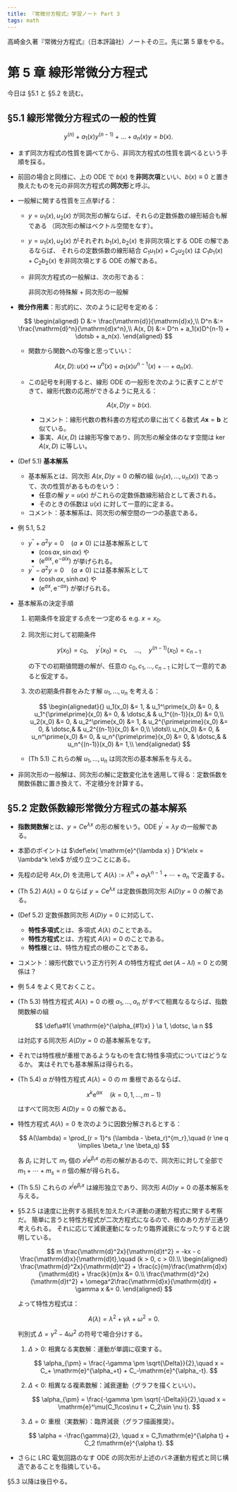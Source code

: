 ```yaml
---
title: 『常微分方程式』学習ノート Part 3
tags: math
---
```


高崎金久著『常微分方程式』（日本評論社）ノートその三。先に第 5 章をやる。

# 第 5 章 線形常微分方程式

今日は §5.1 と §5.2 を読む。

## §5.1 線形常微分方程式の一般的性質

$$
y^{(n)} + a_1(x)y^{(n-1)} + \dotsc + a_n(x)y = b(x).
$$

* まず同次方程式の性質を調べてから、非同次方程式の性質を調べるという手順を採る。
* 前回の場合と同様に、上の ODE で $b(x)$ を**非同次項**といい、$b(x) \equiv 0$ と置き換えたものを元の非同次方程式の**同次形**と呼ぶ。
* 一般解に関する性質を三点挙げる：
  * $y = u_1(x), u_2(x)$ が同次形の解ならば、それらの定数係数の線形結合も解である
    （同次形の解はベクトル空間をなす）。
  * $y = u_1(x), u_2(x)$ がそれぞれ $b_1(x), b_2(x)$ を非同次項とする ODE の解であるならば、
    それらの定数係数の線形結合 $C_1u_1(x) + C_2u_2(x)$ は $C_1b_1(x) + C_2b_2(x)$ を非同次項とする ODE の解である。
  * 非同次方程式の一般解は、次の形である：

    非同次形の特殊解 + 同次形の一般解

* **微分作用素**：形式的に、次のように記号を定める：

  $$
  \begin{aligned}
  D &:= \frac{\mathrm{d}}{\mathrm{d}x},\\
  D^n &:= \frac{\mathrm{d}^n}{\mathrm{d}x^n},\\
  A(x, D) &:= D^n + a_1(x)D^{n-1} + \dotsb + a_n(x).
  \end{aligned}
  $$

  * 関数から関数への写像と思っていい：

  $$
  A(x, D) \colon u(x) \longmapsto u^{n}(x) + a_1(x)u^{n-1}(x) + \dotsb + a_n(x).
  $$

  * この記号を利用すると、線形 ODE の一般形を次のように表すことができて、線形代数の応用ができるように見える：

    $$
    A(x, D)y = b(x).
    $$

    * コメント：線形代数の教科書の方程式の章に出てくる数式 $A\bm x = \bm b$ と似ている。
    * 事実、$A(x, D)$ は線形写像であり、同次形の解全体のなす空間は $\ker A(x, D)$ に等しい。

* (Def 5.1) **基本解系**
  * 基本解系とは、同次形 $A(x, D)y = 0$ の解の組 $(u_1(x), \dotsc, u_n(x))$ であって、次の性質があるものをいう：
    * 任意の解 $y = u(x)$ がこれらの定数係数線形結合として表される。
    * そのときの係数は $u(x)$ に対して一意的に定まる。
  * コメント：基本解系は、同次形の解空間の一つの基底である。

* 例 5.1, 5.2
  * $y^{\prime\prime} + a^2y = 0\quad(a \ne 0)$ には基本解系として
    * $(\cos ax, \sin ax)$ や
    * $(\mathrm{e}^{aix}, \mathrm{e}^{-aix})$ が挙げられる。
  * $y^{\prime\prime} - a^2y = 0\quad(a \ne 0)$ には基本解系として
    * $(\cosh ax, \sinh ax)$ や
    * $(\mathrm{e}^{ax}, \mathrm{e}^{-ax})$ が挙げられる。

* 基本解系の決定手順
  1. 初期条件を設定する点を一つ定める e.g. $x = x_0.$
  2. 同次形に対して初期条件

     $$
     y(x_0) = c_0,\quad
     y^\prime (x_0) = c_1,\quad
     \dotsc,\quad
     y^{(n-1)}(x_0) = c_{n-1}
     $$


     の下での初期値問題の解が、任意の $c_0, c_1, \dotsc, c_{n-1}$ に対して一意的であると仮定する。
  3. 次の初期条件群をみたす解 $u_1, \dotsc, u_n$ を考える：

     $$
     \begin{alignedat}{}
         u_1(x_0) &= 1, & u_1^\prime(x_0) &= 0, & u_1^{\prime\prime}(x_0) &= 0, & \dotsc,& & u_1^{(n-1)}(x_0) &= 0,\\
         u_2(x_0) &= 0, & u_2^\prime(x_0) &= 1, & u_2^{\prime\prime}(x_0) &= 0, & \dotsc,& & u_2^{(n-1)}(x_0) &= 0,\\
         \dots\\
         u_n(x_0) &= 0, & u_n^\prime(x_0) &= 0, & u_n^{\prime\prime}(x_0) &= 0, & \dotsc,& & u_n^{(n-1)}(x_0) &= 1,\\
     \end{alignedat}
     $$

  * (Th 5.1) これらの解 $u_1, \dotsc, u_n$ は同次形の基本解系を与える。
* 非同次形の一般解は、同次形の解に定数変化法を適用して得る：定数係数を関数係数に置き換えて、不定積分を計算する。

## §5.2 定数係数線形常微分方程式の基本解系

* **指数関数解**とは、$y = C \mathrm{e}^{\lambda x}$ の形の解をいう。ODE $y^\prime = \lambda y$ の一般解である。
* 本節のポイントは $\def\elx{ \mathrm{e}^{\lambda x} } D^k\elx  = \lambda^k \elx$ が成り立つことにある。
* 先程の記号 $A(x, D)$ を流用して $A(\lambda) := \lambda^n + a_1 \lambda^{n-1} + \dotsb + a_n$ で定義する。
* (Th 5.2) $A(\lambda) = 0$ ならば $y = C\mathrm{e}^{\lambda x}$ は定数係数同次形 $A(D)y = 0$ の解である。
* (Def 5.2) 定数係数同次形 $A(D)y = 0$ に対応して、
  * **特性多項式**とは、多項式 $A(\lambda)$ のことである。
  * **特性方程式**とは、方程式 $A(\lambda) = 0$ のことである。
  * **特性根**とは、特性方程式の根のことである。
* コメント：線形代数でいう正方行列 $A$ の特性方程式 $\det(A - \lambda I) = 0$ との関係は？
* 例 5.4 をよく見ておくこと。
* (Th 5.3) 特性方程式 $A(\lambda) = 0$ の根 $\alpha_1, \dotsc, \alpha_n$ がすべて相異なるならば、指数関数解の組

  $$
  \def\a#1{ \mathrm{e}^{\alpha_{#1}x} }
  \a 1, \dotsc, \a n
  $$

  は対応する同次形 $A(D)y = 0$ の基本解系をなす。

* それでは特性根が重根であるようなものを含む特性多項式についてはどうなるか。
  実はそれでも基本解系は得られる。

* (Th 5.4) $\alpha$ が特性方程式 $A(\lambda) = 0$ の $m$ 重根であるならば、

  $$
  x^k \mathrm{e}^{\alpha x}\quad(k = 0, 1, \dotsc, m - 1)
  $$

  はすべて同次形 $A(D)y = 0$ の解である。

* 特性方程式 $A(\lambda) = 0$ を次のように因数分解されるとする：

  $$
  A(\lambda) = \prod_{r = 1}^s (\lambda - \beta_r)^{m_r},\quad (r \ne q \implies \beta_r \ne \beta_q)
  $$

  各 $\beta_r$ に対して $m_r$ 個の $x^j \mathrm{e}^{\beta_r x}$ の形の解があるので、同次形に対して全部で
  $m_1 + \dotsb + m_s = n$ 個の解が得られる。

* (Th 5.5) これらの $x^j \mathrm{e}^{\beta_r x}$ は線形独立であり、同次形 $A(D)y = 0$ の基本解系を与える。

* §5.2.5 は速度に比例する抵抗を加えたバネ運動の運動方程式に関する考察だ。
  簡単に言うと特性方程式が二次方程式になるので、根のあり方が三通り考えられる。
  それに応じて減衰運動になったり臨界減衰になったりすると説明している。

  $$
  m \frac{\mathrm{d}^2x}{\mathrm{d}t^2} = -kx - c \frac{\mathrm{d}x}{\mathrm{d}t},\quad (k > 0, c > 0).\\
  \begin{aligned}
  \frac{\mathrm{d}^2x}{\mathrm{d}t^2} + \frac{c}{m}\frac{\mathrm{d}x}{\mathrm{d}t} + \frac{k}{m}x &= 0.\\
  \frac{\mathrm{d}^2x}{\mathrm{d}t^2} + \omega^2\frac{\mathrm{d}x}{\mathrm{d}t} + \gamma x &= 0.
  \end{aligned}
  $$

  よって特性方程式は：

  $$
  A(\lambda) = \lambda^2 + \gamma\lambda + \omega^2 = 0.
  $$

  判別式 $\Delta = \gamma^2 - 4\omega^2$ の符号で場合分けする。
  1. $\Delta > 0:$ 相異なる実数解：運動が単調に収束する。

     $$
     \alpha_{\pm} = \frac{-\gamma \pm \sqrt{\Delta}}{2},\quad x = C_+ \mathrm{e}^{\alpha_+t} + C_-\mathrm{e}^{\alpha_-t}.
     $$

  2. $\Delta < 0:$ 相異なる複素数解：減衰運動（グラフを描くといい）。

     $$
     \alpha_{\pm} = \frac{-\gamma \pm \sqrt{-\Delta}i}{2},\quad x = \mathrm{e}^\mu(C_1\cos\nu t + C_2\sin \nu t).
     $$

  3. $\Delta = 0:$ 重根（実数解）：臨界減衰（グラフ描画推奨）。

     $$
     \alpha = -\frac{\gamma}{2}, \quad x = C_1\mathrm{e}^{\alpha t} + C_2 t\mathrm{e}^{\alpha t}.
     $$

* さらに LRC 電気回路のなす ODE の同次形が上述のバネ運動方程式と同じ構造であることを指摘している。

§5.3 以降は後日やる。
